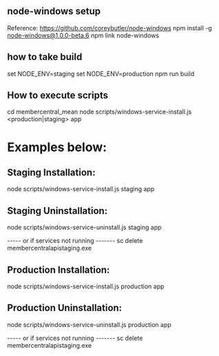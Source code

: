 ## node-windows setup
Reference: https://github.com/coreybutler/node-windows
npm install -g node-windows@1.0.0-beta.6
npm link node-windows

## how to take build
set NODE_ENV=staging
set NODE_ENV=production
npm run build
## How to execute scripts
cd membercentral_mean
node scripts/windows-service-install.js <production|staging> app

# Examples below:
## Staging Installation:
node scripts/windows-service-install.js staging app

## Staging Uninstallation:
node scripts/windows-service-uninstall.js staging app

----- or if services not running -------
sc delete membercentralapistaging.exe

## Production Installation:
node scripts/windows-service-install.js production app

## Production Uninstallation:
node scripts/windows-service-uninstall.js production app

----- or if services not running -------
sc delete membercentralapistaging.exe
